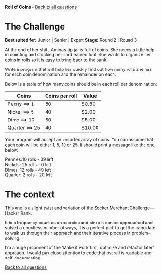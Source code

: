 **Roll of Coins** - [Back to all questions](toc.md)

# The Challenge
**Best suited for:** Junior | Senior | Expert **Stage:** Round 2 | Round 3

At the end of her shift, Amina’s tip jar is full of coins. She needs a little help in counting and stocking her hard earned loot. She wants to organize her coins in rolls so it is easy to bring back to the bank. 

Write a program that will help her quickly find out how many rolls she has for each coin denomination and the remainder on each. 

Below is a table of how many coins should be in each roll per denomination:


Coins | Coins per roll | Value
---------|----------|---------
 Penny   ==> 1 | 50 | $0.50
 Nickel  ==> 5 | 40 | $2.00
 Dime    ==> 10 | 50 | $5.00
 Quarter ==> 25 | 40 | $10.00

 Your program will accept an unsorted array of coins. You can assume that each coin will be either 1, 5, 10 or 25. It should print a message like the one below:

Pennies:10 rolls - 39 left
<br />Nickels:   25 rolls - 0 left
<br />Dimes:     12 rolls - 49 left
<br />Quarter:    2 rolls - 20 left

#  The context
This one is a slight twist and variation of the Socker Merchant Challenge — Hacker Rank.

It is a frequency count as an exercise and since it can be approached and solved a countless number of ways, it is a perfect pick to get the candidate to walk us through their approach and their iterative process in problem-solving.

I’m a huge proponent of the ‘Make it work first, optimize and refactor later’ approach. I would pay close attention to code that overall is readable and self-documenting.

[Back to all questions](toc.md)
